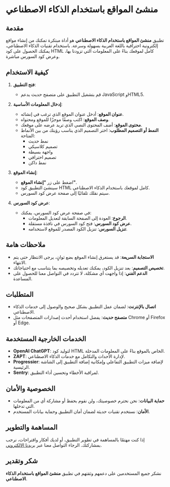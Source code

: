 # منشئ المواقع باستخدام الذكاء الاصطناعي

## مقدمة

تطبيق **منشئ المواقع باستخدام الذكاء الاصطناعي** هو أداة مبتكرة تمكنك من إنشاء مواقع إلكترونية احترافية باللغة العربية بسهولة وسرعة. باستخدام تقنيات الذكاء الاصطناعي، يمكنك الحصول على كود HTML كامل لموقعك بناءً على المعلومات التي تزودنا بها، وعرض كود السورس مباشرة.

## كيفية الاستخدام

1. **فتح التطبيق**:

   - قم بتشغيل التطبيق على متصفح حديث يدعم JavaScript وHTML5.

2. **إدخال المعلومات الأساسية**:

   - **عنوان الموقع**: أدخل عنوان الموقع الذي ترغب في إنشائه.
   - **وصف الموقع**: اكتب وصفًا موجزًا للموقع ومحتواه.
   - **محتوى الموقع**: أضف المحتوى النصي الذي تريد عرضه على موقعك.
   - **النمط أو التصميم المطلوب**: اختر التصميم الذي يناسب رؤيتك من بين الأنماط المتاحة:
     - نمط حديث
     - تصميم كلاسيكي
     - واجهة بسيطة
     - تصميم احترافي
     - نمط داكن

3. **إنشاء الموقع**:

   - اضغط على زر **"إنشاء الموقع"**.
   - سينشئ التطبيق كود HTML كامل لموقعك باستخدام الذكاء الاصطناعي.
   - سيتم نقلك تلقائيًا إلى صفحة عرض كود السورس.

4. **عرض كود السورس**:

   - في صفحة عرض كود السورس، يمكنك:
     - **الرجوع**: العودة إلى الصفحة السابقة لتعديل المعلومات.
     - **عرض كود السورس**: فتح كود السورس في نافذة مستقلة.
     - **تنزيل السورس**: تنزيل الكود المصدر للموقع لاستخدامه.

## ملاحظات هامة

- **الاستجابة السريعة**: قد يستغرق إنشاء الموقع بضع ثوانٍ، يرجى الانتظار حتى يتم الانتهاء.
- **تخصيص التصميم**: بعد تنزيل الكود، يمكنك تعديله وتخصيصه بما يتناسب مع احتياجاتك.
- **الدعم الفني**: إذا واجهت أي مشكلة، لا تتردد في التواصل معنا للحصول على المساعدة.

## المتطلبات

- **اتصال بالإنترنت**: لضمان عمل التطبيق بشكل صحيح والوصول إلى خدمات الذكاء الاصطناعي.
- **متصفح حديث**: يفضل استخدام أحدث إصدارات المتصفحات مثل Chrome أو Firefox أو Edge.

## الخدمات الخارجية المستخدمة

- **OpenAI ChatGPT**: لتوليد كود HTML الخاص بالموقع بناءً على المعلومات المدخلة.
- **ZAPT**: لإدارة الأحداث والتكامل مع خدمات الذكاء الاصطناعي.
- **Progressier**: لإضافة ميزات التطبيق التفاعلي وإمكانية إضافة التطبيق إلى الشاشة الرئيسية.
- **Sentry**: لمراقبة الأخطاء وتحسين أداء التطبيق.

## الخصوصية والأمان

- **حماية البيانات**: نحن نحترم خصوصيتك، ولن نقوم بحفظ أو مشاركة أي من المعلومات التي تدخلها.
- **الأمان**: نستخدم تقنيات حديثة لضمان أمان التطبيق وحماية بيانات المستخدم.

## المساهمة والتطوير

إذا كنت مهتمًا بالمساهمة في تطوير التطبيق، أو لديك أفكار واقتراحات، نرحب بمشاركتك. الرجاء التواصل معنا عبر [بريدنا الإلكتروني](mailto:support@example.com).

## شكر وتقدير

نشكر جميع المستخدمين على دعمهم وثقتهم في تطبيق **منشئ المواقع باستخدام الذكاء الاصطناعي**.